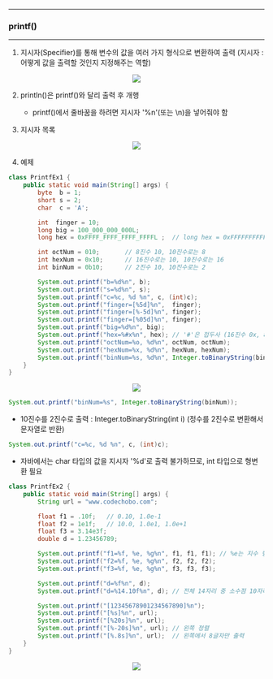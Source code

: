-----
### printf()
-----
1. 지시자(Specifier)를 통해 변수의 값을 여러 가지 형식으로 변환하여 출력 (지시자 : 어떻게 값을 출력할 것인지 지정해주는 역할)
<div align="center">
<img src="https://github.com/sooyounghan/JavaScript/assets/34672301/282acd97-ee19-445a-a647-fe801938b0ae">
</div>

2. println()은 printf()와 달리 출력 후 개행
   - printf()에서 줄바꿈을 하려면 지시자 '%n'(또는 \n)을 넣어줘야 함

3. 지시자 목록
<div align="center">
<img src="https://github.com/sooyounghan/JavaScript/assets/34672301/771fb440-51c0-42a4-9cd9-543e0ad45636">
</div>

4. 예제
```java
class PrintfEx1 {
	public static void main(String[] args) {
		byte  b = 1;
		short s = 2;
		char  c = 'A';

		int  finger = 10; 
		long big = 100_000_000_000L;       
		long hex = 0xFFFF_FFFF_FFFF_FFFFL ;  // long hex = 0xFFFFFFFFFFFFFFFFL;

		int octNum = 010;       // 8진수 10, 10진수로는 8
		int hexNum = 0x10;      // 16진수로는 10, 10진수로는 16
		int binNum = 0b10;      // 2진수 10, 10진수로는 2

		System.out.printf("b=%d%n", b);
		System.out.printf("s=%d%n", s);
		System.out.printf("c=%c, %d %n", c, (int)c);
		System.out.printf("finger=[%5d]%n",  finger);
		System.out.printf("finger=[%-5d]%n", finger);
		System.out.printf("finger=[%05d]%n", finger);
		System.out.printf("big=%d%n", big);
		System.out.printf("hex=%#x%n", hex); // '#'은 접두사 (16진수 0x, 8진수 0)
		System.out.printf("octNum=%o, %d%n", octNum, octNum);   
		System.out.printf("hexNum=%x, %d%n", hexNum, hexNum);   
		System.out.printf("binNum=%s, %d%n", Integer.toBinaryString(binNum), binNum);  
	}
}
```
<div align="center">
<img src="https://github.com/sooyounghan/JavaScript/assets/34672301/033666d5-b5de-490c-9854-c9faec8f013e">
</div>

```java
System.out.printf("binNum=%s", Integer.toBinaryString(binNum));
``` 
  - 10진수를 2진수로 출력 : Integer.toBinaryString(int i) (정수를 2진수로 변환해서 문자열로 반환)

```java
System.out.printf("c=%c, %d %n", c, (int)c);
```
  - 자바에서는 char 타입의 값을 지시자 '%d'로 출력 불가하므로, int 타입으로 형변환 필요

```java
class PrintfEx2 {
	public static void main(String[] args) {
		String url = "www.codechobo.com";

		float f1 = .10f;   // 0.10, 1.0e-1
		float f2 = 1e1f;   // 10.0, 1.0e1, 1.0e+1
		float f3 = 3.14e3f;
		double d = 1.23456789;

		System.out.printf("f1=%f, %e, %g%n", f1, f1, f1); // %e는 지수 형태, %g는 간략하게 값을 표현할 때 사용
		System.out.printf("f2=%f, %e, %g%n", f2, f2, f2); 
		System.out.printf("f3=%f, %e, %g%n", f3, f3, f3);

		System.out.printf("d=%f%n", d);
		System.out.printf("d=%14.10f%n", d); // 전체 14자리 중 소수점 10자리

		System.out.printf("[12345678901234567890]%n");
		System.out.printf("[%s]%n", url);
		System.out.printf("[%20s]%n", url);
		System.out.printf("[%-20s]%n", url); // 왼쪽 정렬
		System.out.printf("[%.8s]%n", url);  // 왼쪽에서 8글자만 출력
	}
}
```
<div align="center">
<img src="https://github.com/sooyounghan/JavaScript/assets/34672301/179c63b6-8a85-4190-8346-65062d175e8f">
</div>
